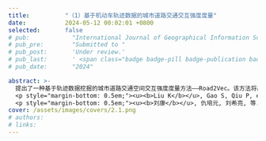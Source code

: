```yaml
---
title:          "（1）基于机动车轨迹数据的城市道路交通交互强度度量"
date:           2024-05-12 00:02:01 +0800
selected:       false
# pub:            "International Journal of Geographical Information Science (IJGIS)"
# pub_pre:        "Submitted to "
# pub_post:       'Under review.'
# pub_last:       ' <span class="badge badge-pill badge-publication badge-success">Spotlight</span>'
# pub_date:       "2024"

abstract: >-
  提出了一种基于轨迹数据挖掘的城市道路交通空间交互强度度量方法——Road2Vec。该方法将出行路径类比为文本文档、路段类比为词，利用词向量模型Word2Vec从大规模浮动车轨迹数据中挖掘交通流在邻近路段之间的传播扩散特征，度量了路段之间的交通空间交互强度。该方法能很好地顾及道路交通影响关系的空间异质性和非线性特征，有助于从交互的视角揭示城市道路交通影响和拥堵传播的成因，服务于交通预测、控制及动态导航。
  <p style="margin-bottom: 0.5em;"><u><b>Liu K</b></u>, Gao S, Qiu P, et al. Road2vec: Measuring traffic interactions in urban road system from massive travel routes[J]. ISPRS International Journal of Geo-Information, 2017, 6(11): 321.（JCR二区SCI）<a href='https://doi.org/10.3390/ijgi6110321 ' target='_blank'>[paper]</a></p>
  <p style="margin-bottom: 0.5em;"><u><b>刘康</b></u>, 仇培元, 刘希亮, 等. 利用词向量模型分析城市道路交通空间相关性[J]. 测绘学报, 2017, 46(12):2032-2040.（国内高水平EI期刊）<a href='https://doi.org/10.11947/j.AGCS.2017.20170166' target='_blank'>[paper]</a></p>
cover: /assets/images/covers/2.1.png
# authors:
# links:
---
```

